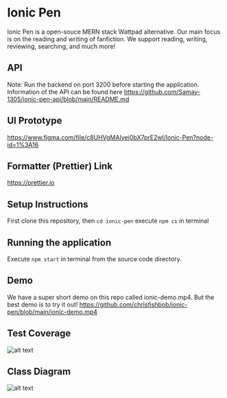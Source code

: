 # Ionic Pen
Ionic Pen is a open-souce MERN stack Wattpad alternative. Our main focus is on the reading and writing of fanfiction. We support reading, writing, reviewing, searching, and much more!

## API
Note: Run the backend on port 3200 before starting the application. Information of the API can be found here https://github.com/Samay-1305/ionic-pen-api/blob/main/README.md

## UI Prototype
https://www.figma.com/file/c8UHVgMAIyej0bX7prE2wl/Ionic-Pen?node-id=1%3A16

## Formatter (Prettier) Link
https://prettier.io

## Setup Instructions
First clone this repository, then `cd ionic-pen`
execute `npm ci` in terminal<br>

## Running the application
Execute `npm start` in terminal from the source code directory.

## Demo
We have a super short demo on this repo called ionic-demo.mp4. But the best demo is to try it out!
https://github.com/chrisfishbob/ionic-pen/blob/main/ionic-demo.mp4

## Test Coverage
![alt text](https://ionic-pen-public-assets.s3.amazonaws.com/Screenshot+2022-12-02+at+10.08.03+PM.png)



## Class Diagram
![alt text](https://ionic-pen-public-assets.s3.amazonaws.com/IonicPen-1.drawio.png)

